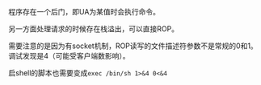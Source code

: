 程序存在一个后门，即UA为某值时会执行命令。

另一方面处理请求的时候存在栈溢出，可以直接ROP。

需要注意的是因为有socket机制，ROP读写的文件描述符参数不是常规的0和1。调试发现是4（可能受客户端数影响）。

启shell的脚本也需要变成`exec /bin/sh 1>&4 0<&4`